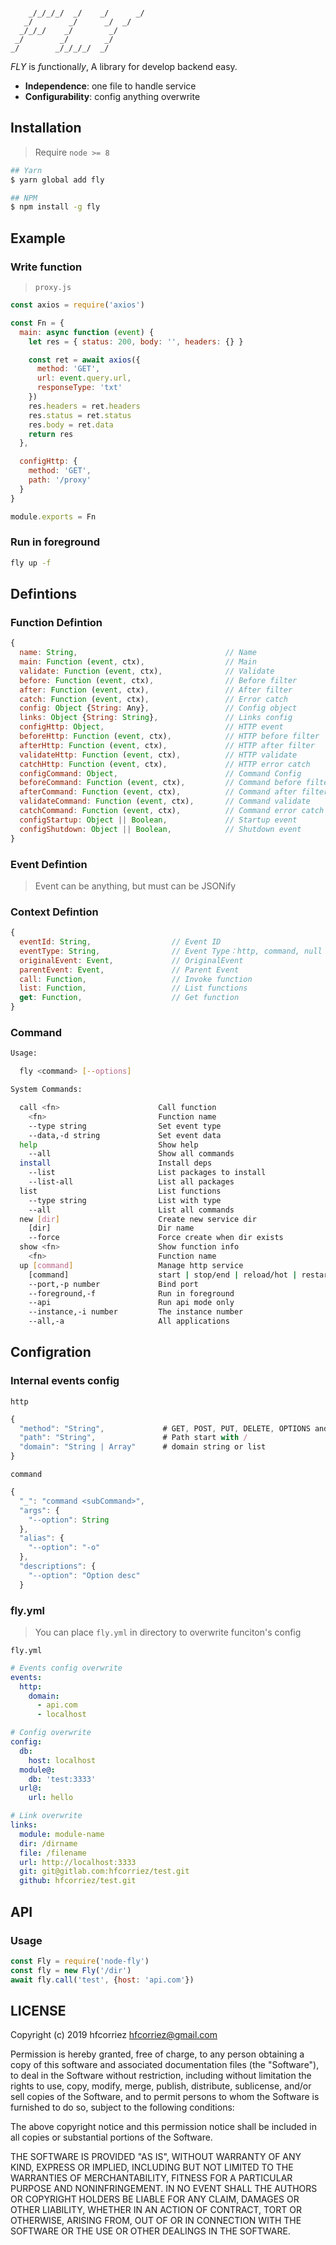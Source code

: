 ```

    _/_/_/_/  _/    _/      _/
   _/        _/      _/  _/
  _/_/_/    _/        _/
 _/        _/        _/
_/        _/_/_/_/  _/

```

*FLY* is *f*unctional*ly*, A library for develop backend easy.

- **Independence**: one file to handle service
- **Configurability**: config anything overwrite

## Installation

> Require `node >= 8`

```bash
## Yarn
$ yarn global add fly

## NPM
$ npm install -g fly
```

## Example

### Write function

> `proxy.js`

```javascript
const axios = require('axios')

const Fn = {
  main: async function (event) {
    let res = { status: 200, body: '', headers: {} }

    const ret = await axios({
      method: 'GET',
      url: event.query.url,
      responseType: 'txt'
    })
    res.headers = ret.headers
    res.status = ret.status
    res.body = ret.data
    return res
  },

  configHttp: {
    method: 'GET',
    path: '/proxy'
  }
}

module.exports = Fn
```

### Run in foreground

```bash
fly up -f
```

## Defintions

### Function Defintion

```javascript
{
  name: String,                                 // Name
  main: Function (event, ctx),                  // Main
  validate: Function (event, ctx),              // Validate
  before: Function (event, ctx),                // Before filter
  after: Function (event, ctx),                 // After filter
  catch: Function (event, ctx),                 // Error catch
  config: Object {String: Any},                 // Config object
  links: Object {String: String},               // Links config
  configHttp: Object,                           // HTTP event
  beforeHttp: Function (event, ctx),            // HTTP before filter
  afterHttp: Function (event, ctx),             // HTTP after filter
  validateHttp: Function (event, ctx),          // HTTP validate
  catchHttp: Function (event, ctx),             // HTTP error catch
  configCommand: Object,                        // Command Config
  beforeCommand: Function (event, ctx),         // Command before filter
  afterCommand: Function (event, ctx),          // Command after filter
  validateCommand: Function (event, ctx),       // Command validate
  catchCommand: Function (event, ctx),          // Command error catch
  configStartup: Object || Boolean,             // Startup event
  configShutdown: Object || Boolean,            // Shutdown event
}
```

### Event Defintion

> Event can be anything, but must can be JSONify

### Context Defintion

```javascript
{
  eventId: String,                  // Event ID
  eventType: String,                // Event Type：http, command, null is internal
  originalEvent: Event,             // OriginalEvent
  parentEvent: Event,               // Parent Event
  call: Function,                   // Invoke function
  list: Function,                   // List functions
  get: Function,                    // Get function
}
```

### Command

```bash
Usage:

  fly <command> [--options]

System Commands:

  call <fn>                      Call function
    <fn>                         Function name
    --type string                Set event type
    --data,-d string             Set event data
  help                           Show help
    --all                        Show all commands
  install                        Install deps
    --list                       List packages to install
    --list-all                   List all packages
  list                           List functions
    --type string                List with type
    --all                        List all commands
  new [dir]                      Create new service dir
    [dir]                        Dir name
    --force                      Force create when dir exists
  show <fn>                      Show function info
    <fn>                         Function name
  up [command]                   Manage http service
    [command]                    start | stop/end | reload/hot | restart/again | status/list | log
    --port,-p number             Bind port
    --foreground,-f              Run in foreground
    --api                        Run api mode only
    --instance,-i number         The instance number
    --all,-a                     All applications
```

## Configration

### Internal events config

`http`

```javascript
{
  "method": "String",             # GET, POST, PUT, DELETE, OPTIONS and *
  "path": "String",               # Path start with /
  "domain": "String | Array"      # domain string or list
}
```

`command`

```javascript
{
  "_": "command <subCommand>",
  "args": {
    "--option": String
  },
  "alias": {
    "--option": "-o"
  },
  "descriptions": {
    "--option": "Option desc"
  }
```

### fly.yml

> You can place `fly.yml` in directory to overwrite funciton's config

`fly.yml`

```yaml
# Events config overwrite
events:
  http:
    domain:
      - api.com
      - localhost

# Config overwrite
config:
  db:
    host: localhost
  module@:
    db: 'test:3333'
  url@:
    url: hello

# Link overwrite
links:
  module: module-name
  dir: /dirname
  file: /filename
  url: http://localhost:3333
  git: git@gitlab.com:hfcorriez/test.git
  github: hfcorriez/test.git
```

## API

### Usage

```javascript
const Fly = require('node-fly')
const fly = new Fly('/dir')
await fly.call('test', {host: 'api.com'})
```

## LICENSE

Copyright (c) 2019 hfcorriez <hfcorriez@gmail.com>

Permission is hereby granted, free of charge, to any person obtaining a copy of this software and associated documentation files (the "Software"), to deal in the Software without restriction, including without limitation the rights to use, copy, modify, merge, publish, distribute, sublicense, and/or sell copies of the Software, and to permit persons to whom the Software is furnished to do so, subject to the following conditions:

The above copyright notice and this permission notice shall be included in all copies or substantial portions of the Software.

THE SOFTWARE IS PROVIDED "AS IS", WITHOUT WARRANTY OF ANY KIND, EXPRESS OR IMPLIED, INCLUDING BUT NOT LIMITED TO THE WARRANTIES OF MERCHANTABILITY, FITNESS FOR A PARTICULAR PURPOSE AND NONINFRINGEMENT. IN NO EVENT SHALL THE AUTHORS OR COPYRIGHT HOLDERS BE LIABLE FOR ANY CLAIM, DAMAGES OR OTHER LIABILITY, WHETHER IN AN ACTION OF CONTRACT, TORT OR OTHERWISE, ARISING FROM, OUT OF OR IN CONNECTION WITH THE SOFTWARE OR THE USE OR OTHER DEALINGS IN THE SOFTWARE.
